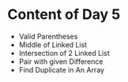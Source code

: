 # Content of Day 5
- Valid Parentheses
- Middle of Linked List
- Intersection of 2 Linked List
- Pair with given Difference
- Find Duplicate in An Array
